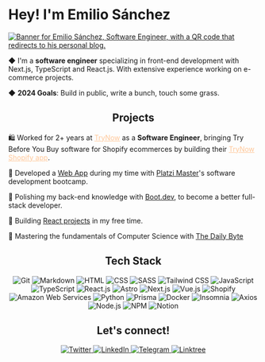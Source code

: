 # Hey! I'm Emilio Sánchez

[![Banner for Emilio Sánchez, Software Engineer, with a QR code that redirects to his personal blog.](https://github.com/emlez/emlez/assets/64607766/450e3e56-8903-4326-b14d-e0bfd3a96d04)](https://dub.sh/emlez)

◆ I'm a **software engineer** specializing in front-end development with Next.js, TypeScript and React.js. With extensive experience working on e-commerce projects.

◆ **2024 Goals**: Build in public, write a bunch, touch some grass.

<h2 align=center>Projects</h2>

🛍️ Worked for 2+ years at <a href="https://www.trynow.com/" style="color: #FFC799;">TryNow</a> as a **Software Engineer**, bringing Try Before You Buy software for Shopify ecommerces by building their <a href="https://apps.shopify.com/trynow" style="color: #FFC799;">TryNow Shopify app</a>.

💚 Developed a [Web App](https://salaries.get-hired.work/) during my time with [Platzi Master](https://github.com/Platzi-Master-C8)'s software development bootcamp.

🐍 Polishing my back-end knowledge with [Boot.dev](https://www.boot.dev/u/emlez), to become a better full-stack developer.

🧰 Building [React projects](https://github.com/emlez/react-projects) in my free time.

👾 Mastering the fundamentals of Computer Science with [The Daily Byte](https://github.com/emlez/daily-byte)

<div align="center">
<h2 align="center">Tech Stack</h2>

  <a>
    <img src="https://img.shields.io/badge/Git-F05032?style=for-the-badge&logo=git&logoColor=white" alt="Git" />
  </a>
  <a>
    <img src="https://img.shields.io/badge/Markdown-000000?style=for-the-badge&logo=markdown&logoColor=white" alt="Markdown" />
  </a>
  <a>
    <img src="https://img.shields.io/badge/HTML5-E34F26?style=for-the-badge&logo=html5&logoColor=white" alt="HTML" />
  </a>
  <a>
    <img src="https://img.shields.io/badge/CSS3-1572B6?style=for-the-badge&logo=css3&logoColor=white" alt="CSS" />
  </a>
  <a>
    <img src="https://img.shields.io/badge/Sass-CC6699?style=for-the-badge&logo=sass&logoColor=white" alt="SASS" />
  </a>
  <a>
    <img src="https://img.shields.io/badge/Tailwind_CSS-38B2AC?style=for-the-badge&logo=tailwind-css&logoColor=white" alt="Tailwind CSS" />
  </a>
  <a>
    <img src="https://img.shields.io/badge/JavaScript-323330?style=for-the-badge&logo=javascript&logoColor=F7DF1E" alt="JavaScript" />
  </a>
  <a>
    <img src="https://img.shields.io/badge/TypeScript-007ACC?style=for-the-badge&logo=typescript&logoColor=white" alt="TypeScript" />
  </a>
  <a>
    <img src="https://img.shields.io/badge/React-20232A?style=for-the-badge&logo=react&logoColor=61DAFB" alt="React.js" />
  </a>
  <a>
    <img src="https://img.shields.io/badge/Astro-0C1222?style=for-the-badge&logo=astro&logoColor=FDFDFE" alt="Astro" />
  </a>
  <a>
    <img src="https://img.shields.io/badge/next.js-000000?style=for-the-badge&logo=nextdotjs&logoColor=white" alt="Next.js" />
  </a>
  <a>
    <img src="https://img.shields.io/badge/Vue.js-35495E?style=for-the-badge&logo=vuedotjs&logoColor=4FC08D" alt="Vue.js" />
  </a>
  <a>
    <img src="https://img.shields.io/badge/shopify-8DB543?style=for-the-badge&logo=Shopify&logoColor=white" alt="Shopify" />
  </a>
  <a>
    <img src="https://img.shields.io/badge/Amazon_AWS-FF9900?style=for-the-badge&logo=amazonaws&logoColor=white" alt="Amazon Web Services" />
  </a>
  <a>
    <img src="https://img.shields.io/badge/Python-FFD43B?style=for-the-badge&logo=python&logoColor=blue" alt="Python" />
  </a>
  <a>
    <img src="https://img.shields.io/badge/Prisma-3982CE?style=for-the-badge&logo=Prisma&logoColor=white" alt="Prisma" />
  </a>
  <a>
    <img src="https://img.shields.io/badge/Docker-2CA5E0?style=for-the-badge&logo=docker&logoColor=white" alt="Docker" />
  </a>
  <a>
    <img src="https://img.shields.io/badge/Insomnia-5849be?style=for-the-badge&logo=Insomnia&logoColor=white" alt="Insomnia" />
  </a>
  <a>
    <img src="https://img.shields.io/badge/axios-671ddf?&style=for-the-badge&logo=axios&logoColor=white" alt="Axios" />
  </a>
  <a>
    <img src="https://img.shields.io/badge/Node.js-339933?style=for-the-badge&logo=nodedotjs&logoColor=white" alt="Node.js" />
  </a>
  <a>
    <img src="https://img.shields.io/badge/npm-CB3837?style=for-the-badge&logo=npm&logoColor=white" alt="NPM" />
  </a>
  <a>
    <img src="https://img.shields.io/badge/Notion-000000?style=for-the-badge&logo=notion&logoColor=white" alt="Notion" />
  </a>
</div>

<div align="center">
<h2 align="center">Let's connect!</h2>
  <a href="https://twitter.com/emlezdev/">
    <img src="https://img.shields.io/badge/Twitter-1DA1F2?style=for-the-badge&logo=twitter&logoColor=white" alt="Twitter" />
  </a>
  <a href="https://www.linkedin.com/in/emlez/">
    <img src="https://img.shields.io/badge/LinkedIn-0077B5?style=for-the-badge&logo=linkedin&logoColor=white" alt="LinkedIn" />
  </a>
  <a href="https://t.me/emlezdev/">
    <img src="https://img.shields.io/badge/Telegram-2CA5E0?style=for-the-badge&logo=telegram&logoColor=white" alt="Telegram" />
  </a>
  <a href="https://linktr.ee/emlezdev/">
    <img src="https://img.shields.io/badge/linktree-39E09B?style=for-the-badge&logo=linktree&logoColor=white" alt="Linktree" />
  </a>
</div>

<!-- <div align="center">
  <h2>🐙🐱 Stats</h2>
  <a href="https://github.com/emlez?tab=repositories">
    <img src="https://github-readme-stats-emlez.vercel.app/api?username=emlez&hide=issues&show_icons=true&title_color=94d2da&text_color=e1dff5&icon_color=fdbf72&bg_color=1e1b34&border_color=c4a7e7" alt="GitHub stats" />
    <img src="https://github-readme-streak-stats.herokuapp.com?user=emlez&theme=shades-of-purple&date_format=M%20j%5B%2C%20Y%5D&background=1E1B34&stroke=94D2DA&currStreakNum=F49698&ring=94D2DA&fire=F49698&border=CAA7EA&sideNums=E1DFF5&sideLabels=FDBF72&currStreakLabel=FDBF72&dates=CAA7EA" alt="GitHub streak" />
    <a href="https://roadmap.sh"><img src="https://api.roadmap.sh/v1-badge/wide/6449c0aae2725773749872e6?variant=dark&roadmaps=frontend%2Cfull-stack%2Cjava%2Cpython" alt="roadmap.sh"/></a>
  </a>
</div> -->

